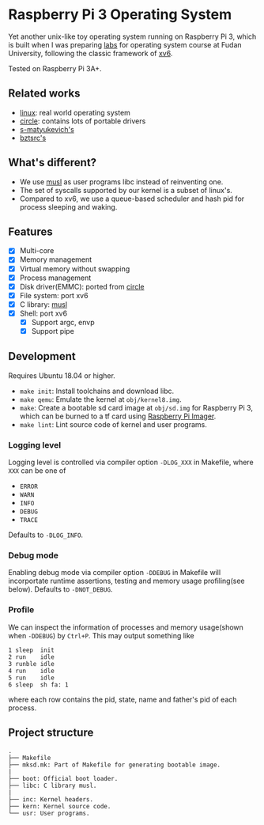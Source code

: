 # Raspberry Pi 3 Operating System

Yet another unix-like toy operating system running on Raspberry Pi 3, which is built when I was preparing [labs](https://github.com/FDUCSLG/OS-2020Fall-Fudan/) for operating system course at Fudan University, following the classic framework of [xv6](https://github.com/mit-pdos/xv6-public/).

Tested on Raspberry Pi 3A+.

## Related works

- [linux](https://github.com/raspberrypi/linux): real world operating system
- [circle](https://github.com/rsta2/circle): contains lots of portable drivers
- [s-matyukevich's](https://github.com/s-matyukevich/raspberry-pi-os)
- [bztsrc's](https://github.com/bztsrc/raspi3-tutorial)

## What's different?

- We use [musl](https://musl.libc.org/) as user programs libc instead of reinventing one.
- The set of syscalls supported by our kernel is a subset of linux's.
- Compared to xv6, we use a queue-based scheduler and hash pid for process sleeping and waking.

## Features

- [x] Multi-core
- [x] Memory management
- [x] Virtual memory without swapping
- [x] Process management
- [x] Disk driver(EMMC): ported from [circle](https://github.com/rsta2/circle/tree/master/addon/SDCard)
- [x] File system: port xv6
- [x] C library: [musl](https://musl.libc.org/)
- [x] Shell: port xv6
  - [x] Support argc, envp
  - [x] Support pipe

## Development

Requires Ubuntu 18.04 or higher.

- `make init`: Install toolchains and download libc.
- `make qemu`: Emulate the kernel at `obj/kernel8.img`.
- `make`: Create a bootable sd card image at `obj/sd.img` for Raspberry Pi 3, which can be burned to a tf card using [Raspberry Pi Imager](https://www.raspberrypi.org/software/).
- `make lint`: Lint source code of kernel and user programs.

### Logging level

Logging level is controlled via compiler option `-DLOG_XXX` in Makefile, where `XXX` can be one of

- `ERROR`
- `WARN`
- `INFO`
- `DEBUG`
- `TRACE`

Defaults to `-DLOG_INFO`.

### Debug mode

Enabling debug mode via compiler option `-DDEBUG` in Makefile will incorportate runtime assertions,
testing and memory usage profiling(see below). Defaults to `-DNOT_DEBUG`.

### Profile

We can inspect the information of processes and memory usage(shown when `-DDEBUG`) by `Ctrl+P`.
This may output something like

```
1 sleep  init
2 run    idle
3 runble idle
4 run    idle
5 run    idle
6 sleep  sh fa: 1  
```

where each row contains the pid, state, name and father's pid of each process.

## Project structure

```
.
├── Makefile
├── mksd.mk: Part of Makefile for generating bootable image.
|
├── boot: Official boot loader.
├── libc: C library musl.
|
├── inc: Kernel headers.
├── kern: Kernel source code.
└── usr: User programs.
```

